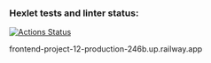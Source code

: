 ### Hexlet tests and linter status:
[![Actions Status](https://github.com/losevo/frontend-project-12/workflows/hexlet-check/badge.svg)](https://github.com/losevo/frontend-project-12/actions)

frontend-project-12-production-246b.up.railway.app